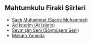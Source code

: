 ## Mahtumkulu Firaki Şiirleri

- [Saçtı Muhammet (Sacdy Muhammet)](sacti_muhammed.md)
- [Ad İsterim (At İslarin)](ad_isterim.md)
- [Sevmişim Seni (Söymüşem Seni)](sevmisim_seni.md)
- [Makam Yanında](makam_yaninda.md)
